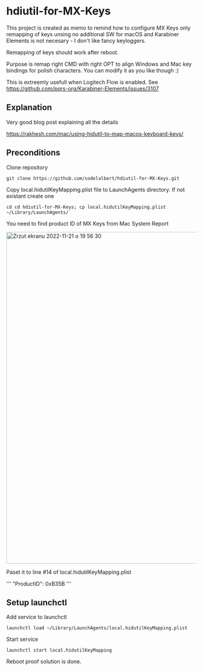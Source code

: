 # hdiutil-for-MX-Keys

This project is created as memo to remind how to configure MX Keys only remapping of keys unsing no additional SW for macOS and Karabiner Elements is not necesary - I don't like fancy keyloggers. 

Remapping of keys should work after reboot. 

Purpose is remap right CMD with right OPT to align Windows and Mac key bindings for polish characters. You can modify it as you like though :) 

This is extreemly usefull when Logitech Flow is enabled. See https://github.com/pqrs-org/Karabiner-Elements/issues/3107

## Explanation

Very good blog post explaining all the details

https://rakhesh.com/mac/using-hidutil-to-map-macos-keyboard-keys/



## Preconditions

Clone repository

```
git clone https://github.com/sodelalbert/hdiutil-for-MX-Keys.git
```
Copy local.hidutilKeyMapping.plist file to LaunchAgents directory. If not existant create one

```
cd cd hdiutil-for-MX-Keys; cp local.hidutilKeyMapping.plist ~/Library/LaunchAgents/
```

You need to find product ID of MX Keys from Mac System Report

<img width="879" alt="Zrzut ekranu 2022-11-21 o 19 56 30" src="https://user-images.githubusercontent.com/1679514/203136999-95fcac9c-e8a9-425e-9ca4-31405eb8eb2e.png">

Paset it to line #14 of local.hidutilKeyMapping.plist

'''
"ProductID": 0xB35B
'''

## Setup launchctl

Add service to launchctl
```
launchctl load ~/Library/LaunchAgents/local.hidutilKeyMapping.plist
```

Start service
```
launchctl start local.hidutilKeyMapping
```

Reboot proof solution is done.

